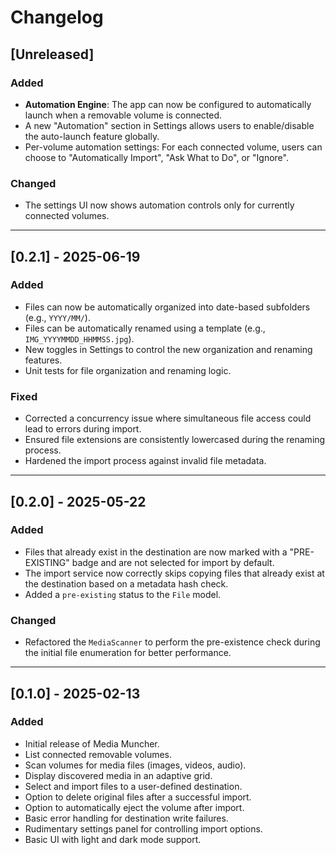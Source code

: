 # Changelog

## [Unreleased]

### Added
- **Automation Engine**: The app can now be configured to automatically launch when a removable volume is connected.
- A new "Automation" section in Settings allows users to enable/disable the auto-launch feature globally.
- Per-volume automation settings: For each connected volume, users can choose to "Automatically Import", "Ask What to Do", or "Ignore".

### Changed
- The settings UI now shows automation controls only for currently connected volumes.

---

## [0.2.1] - 2025-06-19

### Added
- Files can now be automatically organized into date-based subfolders (e.g., `YYYY/MM/`).
- Files can be automatically renamed using a template (e.g., `IMG_YYYYMMDD_HHMMSS.jpg`).
- New toggles in Settings to control the new organization and renaming features.
- Unit tests for file organization and renaming logic.

### Fixed
- Corrected a concurrency issue where simultaneous file access could lead to errors during import.
- Ensured file extensions are consistently lowercased during the renaming process.
- Hardened the import process against invalid file metadata.

---

## [0.2.0] - 2025-05-22

### Added
- Files that already exist in the destination are now marked with a "PRE-EXISTING" badge and are not selected for import by default.
- The import service now correctly skips copying files that already exist at the destination based on a metadata hash check.
- Added a `pre-existing` status to the `File` model.

### Changed
- Refactored the `MediaScanner` to perform the pre-existence check during the initial file enumeration for better performance.

---

## [0.1.0] - 2025-02-13

### Added
- Initial release of Media Muncher.
- List connected removable volumes.
- Scan volumes for media files (images, videos, audio).
- Display discovered media in an adaptive grid.
- Select and import files to a user-defined destination.
- Option to delete original files after a successful import.
- Option to automatically eject the volume after import.
- Basic error handling for destination write failures.
- Rudimentary settings panel for controlling import options.
- Basic UI with light and dark mode support. 